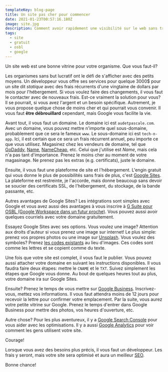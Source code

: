 ```yaml
---
templateKey: blog-page
title: Un site pas cher pour commencer
date: 2021-01-23T00:57:16.180Z
image: site.jpg
description: Comment avoir rapidement une visibilité sur le web sans trop payer
tags:
  - site
  - gratuit
  - osbl
  - google
---
```


Un site web est une bonne vitrine pour votre organisme.
Que vous faut-il?

Les organismes sans but lucratif ont le défi de s'afficher avec des petits moyens.
Un développeur vous offre ses services pour quelque 3000$ pour un site dit _statique_ avec des frais récurrents d'une vingtaine de dollars par mois pour l'hébergement.
Si vous voulez faire des changements, il vous faut le contacter avec de nouveaux frais.
Est-ce vraiment la solution pour vous?
Il se pourrait, si vous avez l'argent et un besoin spécifique.
Autrement, je vous propose quelque chose de moins cher et qui pourrait vous convenir.
Il vous faut **être débrouillard** cependant, mais Google vous facilite la vie.

Avant tout, il vous faut un domaine.
Le domaine ici est `audetpascale.com`.
Avec un domaine, vous pouvez mettre n'importe quel sous-domaine, probablement que ce sera le fameux `www`.
Le sous-domaine ici est `tech-n-app`.
Ici, il est certain que ce sera un frais récurrent annuel, peu importe ce que vous utilisez.
Magasinez chez les vendeurs de domaine, tel que [GoDaddy](https://ca.godaddy.com/), [Name](https://www.name.com/), [NameCheap](https://www.namecheap.com/), etc.
Celui que j'utilise est _Name_, mais cela n'a pas tant d'importance.
Prenez le moins cher au moment de votre magasinage.
Ne prenez pas les extras (e.g. certificats), juste le domaine.

Ensuite, il vous faut une plateforme de site et l'hébergement.
L'engin gratuit qui vous donne le plus de possibilités sans frais de plus, c'est [Google Sites](https://sites.google.com/).
La plateforme est restreinte, je l'accorde, mais donne beaucoup sans devoir se soucier des certificats SSL, de l'hébergement, du stockage, de la bande passante, etc.

Autres avantages de Google Sites?
Les intégrations sont simples avec Google et vous avez aussi des avantages à vous inscrire à [G Suite pour OSBL (Google Workspace dans un futur proche)](https://support.google.com/nonprofits/answer/3367223?hl=fr-CA).
Vous pouvez aussi avoir quelques courriels avec votre domaine gratuitement.

Essayez Google Sites avec ses options.
Vous voulez une image?
Attention aux droits d'auteur si vous prenez une image sur internet!
Le plus simple: prenez vos propres photos ou une image sur [Unsplash](https://unsplash.com/).
Vous voulez des symboles?
Prenez [les codes existants](https://graphemica.com/) au lieu d'images.
Ces codes sont comme les lettres et se copient comme du texte.

Une fois que votre site est complet, il vous faut le publier.
Vous pouvez aussi attacher votre domaine en suivant les instructions disponibles.
Il vous faudra faire deux étapes: mettre le `CNAME` et le `TXT`.
Suivez simplement les étapes que Google vous donne.
Au bout de quelques heures tout au plus, votre domaine ira sur Google Sites.

Ensuite?
Prenez le temps de vous mettre sur [Google Business](https://www.google.com/intl/fr_ca/business/).
Inscrivez-vous, mettez vos informations.
Il vous faut attendra moins de 12 jours pour recevoir la lettre pour confirmer votre emplacement.
Par la suite, vous aurez votre petite vitrine sur Google.
Prenez le temps d'entrer dans Google Business pour mettre des photos, vos heures d'ouverture, etc.

Autre chose?
Pour les plus aventureux, il y a [Google Search Console](https://search.google.com/) pour vous aider avec les optimisations.
Il y a aussi [Google Analytics](https://analytics.google.com/) pour voir comment les gens utilisent votre site.

Courage!

Lorsque vous avez des besoins plus précis, il vous faut un développeur.
Les frais y seront, mais votre site sera optimisé et aura un meilleur [SEO](https://developers.google.com/search/docs/beginner/seo-starter-guide).

Bonne chance!
